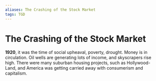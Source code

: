 ```yaml
---
aliases: The Crashing of the Stock Market
tags: TGD
---
```

# The Crashing of the Stock Market

**1920**, it was the time of social upheaval, poverty, drought. Money is in circulation. Oil wells are generating lots of income, and skyscrapers rise high. There were many suburban housing projects, such as Hollywood-Land, and America was getting carried away with consumerism and capitalism.

